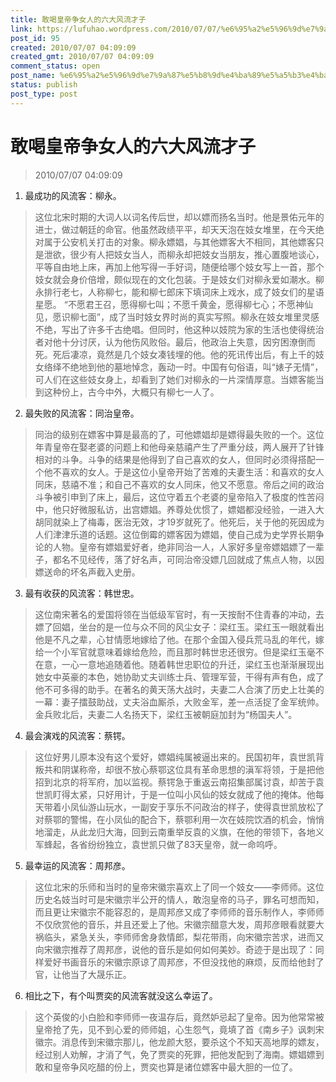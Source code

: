 ```yaml
---
title: 敢喝皇帝争女人的六大风流才子
link: https://lufuhao.wordpress.com/2010/07/07/%e6%95%a2%e5%96%9d%e7%9a%87%e5%b8%9d%e4%ba%89%e5%a5%b3%e4%ba%ba%e7%9a%84%e5%85%ad%e5%a4%a7%e9%a3%8e%e6%b5%81%e6%89%8d%e5%ad%90/
post_id: 95
created: 2010/07/07 04:09:09
created_gmt: 2010/07/07 04:09:09
comment_status: open
post_name: %e6%95%a2%e5%96%9d%e7%9a%87%e5%b8%9d%e4%ba%89%e5%a5%b3%e4%ba%ba%e7%9a%84%e5%85%ad%e5%a4%a7%e9%a3%8e%e6%b5%81%e6%89%8d%e5%ad%90
status: publish
post_type: post
---
```


# 敢喝皇帝争女人的六大风流才子

> 2010/07/07 04:09:09

 

1. 最成功的风流客：柳永。

> 这位北宋时期的大词人以词名传后世，却以嫖而扬名当时。他是景佑元年的进士，做过朝廷的命官。他虽然政绩平平，却天天泡在妓女堆里，在今天绝对属于公安机关打击的对象。柳永嫖娼，与其他嫖客大不相同，其他嫖客只是泄欲，很少有人把妓女当人，而柳永却把妓女当朋友，推心置腹地谈心，平等自由地上床，再加上他写得一手好词，随便给哪个妓女写上一首，那个妓女就会身价倍增，颇似现在的文化包装。于是妓女们对柳永爱如潮水。柳永排行老七，人称柳七，能和柳七郎床下填词床上戏水，成了妓女们的星语星愿。 “不愿君王召，愿得柳七叫；不愿千黄金，愿得柳七心；不愿神仙见，愿识柳七面”，成了当时妓女界时尚的真实写照。柳永在妓女堆里灵感不绝，写出了许多千古绝唱。但同时，他这种以妓院为家的生活也使得统治者对他十分讨厌，认为他伤风败俗。最后，他政治上失意，因穷困潦倒而死。死后凄凉，竟然是几个妓女凑钱埋的他。他的死讯传出后，有上千的妓女络绎不绝地到他的墓地悼念，轰动一时。中国有句俗语，叫“婊子无情”，可人们在这些妓女身上，却看到了她们对柳永的一片深情厚意。当嫖客能当到这种份上，古今中外，大概只有柳七一人了。

2. 最失败的风流客：同治皇帝。

> 同治的级别在嫖客中算是最高的了，可他嫖娼却是嫖得最失败的一个。这位年青皇帝在娶老婆的问题上和他母亲慈禧产生了严重分歧，两人展开了针锋相对的斗争。斗争的结果是他得到了自己喜欢的女人，但同时必须得搭配一个他不喜欢的女人。于是这位小皇帝开始了苦难的夫妻生活：和喜欢的女人同床，慈禧不准；和自己不喜欢的女人同床，他又不愿意。帝后之间的政治斗争被引申到了床上，最后，这位守着五个老婆的皇帝陷入了极度的性苦闷中，他只好微服私访，出宫嫖娼。养尊处优惯了，嫖娼都没经验，一进入大胡同就染上了梅毒，医治无效，才19岁就死了。他死后，关于他的死因成为人们津津乐道的话题。这位倒霉的嫖客因为嫖娼，使自己成为史学界长期争论的人物。皇帝有嫖娼爱好者，绝非同治一人，人家好多皇帝嫖娼嫖了一辈子，都名不见经传，落了好名声，可同治帝没嫖几回就成了焦点人物，以因嫖送命的坏名声截入史册。

3. 最有收获的风流客：韩世忠。

> 这位南宋著名的爱国将领在当低级军官时，有一天按耐不住青春的冲动，去嫖了回娼，坐台的是一位与众不同的风尘女子：梁红玉。梁红玉一眼就看出他是不凡之辈，心甘情愿地嫁给了他。在那个金国入侵兵荒马乱的年代，嫁给一个小军官就意味着嫁给危险，而且那时韩世忠还很穷。但是梁红玉毫不在意，一心一意地追随着他。随着韩世忠职位的升迁，梁红玉也渐渐展现出她女中英豪的本色，她协助丈夫训练士兵、管理军营，干得有声有色，成了他不可多得的助手。在著名的黄天荡大战时，夫妻二人合演了历史上壮美的一幕：妻子擂鼓助战，丈夫浴血厮杀，大败金军，差一点活捉了金军统帅。金兵败北后，夫妻二人名扬天下，梁红玉被朝庭加封为“杨国夫人”。

4. 最会演戏的风流客：蔡锷。

> 这位好男儿原本没有这个爱好，嫖娼纯属被逼出来的。民国初年，袁世凯背叛共和阴谋称帝，却很不放心蔡鄂这位具有革命思想的滇军将领，于是把他招到北京的将军府，加以监视。蔡锷急于重返云南招集部属讨袁，却苦于袁世凯盯得太紧，只好用计，于是一位叫小风仙的妓女就成了他的掩体。他每天带着小凤仙游山玩水，一副安于享乐不问政治的样子，使得袁世凯放松了对蔡鄂的警惕，在小凤仙的配合下，蔡鄂利用一次在妓院饮酒的机会，悄悄地溜走，从此龙归大海，回到云南重举反袁的义旗，在他的带领下，各地义军蜂起，各省纷纷独立，袁世凯只做了83天皇帝，就一命呜呼。

5. 最幸运的风流客：周邦彦。

> 这位北宋的乐师和当时的皇帝宋徽宗喜欢上了同一个妓女——李师师。这位历史名妓当时可是宋徽宗半公开的情人，敢泡皇帝的马子，罪名可想而知，而且更让宋徽宗不能容忍的，是周邦彦又成了李师师的音乐制作人，李师师不仅欣赏他的音乐，并且还爱上了他。宋徽宗醋意大发，周邦彦眼看就要大祸临头，紧急关头，李师师舍身救情郎，梨花带雨，向宋徽宗苦求，进而又向宋徽宗推荐了周邦彦，说他的音乐是如何如何美妙。奇迹于是出现了：同样爱好书画音乐的宋徽宗原谅了周邦彦，不但没找他的麻烦，反而给他封了官，让他当了大晟乐正。

6. 相比之下，有个叫贾奕的风流客就没这么幸运了。

> 这个英俊的小白脸和李师师一夜温存后，竟然妒忌起了皇帝。因为他常常被皇帝抢了先，见不到心爱的师师姐，心生怨气，竟填了首《南乡子》讽刺宋徽宗。消息传到宋徽宗那儿，他龙颜大怒，要杀这个不知天高地厚的嫖友，经过别人劝解，才消了气，免了贾奕的死罪，把他发配到了海南。嫖娼嫖到敢和皇帝争风吃醋的份上，贾奕也算是诸位嫖客中最大胆的一位了。
